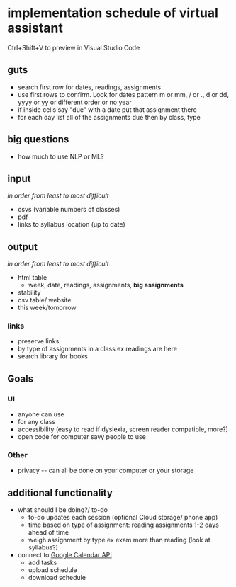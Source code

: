# implementation schedule of virtual assistant

Ctrl+Shift+V to preview in Visual Studio Code

## guts
- search first row for dates, readings, assignments
- use first rows to confirm. Look for dates pattern m or mm, / or ., d or dd, yyyy or yy or different order or no year
- if inside cells say "due" with a date put that assignment there
- for each day list all of the assignments due then by class, type

## big questions
- how much to use NLP or ML?

## input
*in order from least to most difficult*
- csvs (variable numbers of classes)
- pdf
- links to syllabus location (up to date)

## output
*in order from least to most difficult*
- html table
    - week, date, readings, assignments, **big assignments**
- stability
- csv table/ website
- this week/tomorrow

### links
- preserve links
- by type of assignments in a class ex readings are here 
- search library for books

## Goals

### UI
- anyone can use
- for any class
- accessibility (easy to read if dyslexia, screen reader compatible, more?)
- open code for computer savy people to use

### Other
- privacy -- can all be done on your computer or your storage

## additional functionality
- what should I be doing?/ to-do
    - to-do updates each session (optional Cloud storage/ phone app)
    - time based on type of assignment: reading assignments 1-2 days ahead of time
    - weigh assignment by type ex exam more than reading (look at syllabus?)
- connect to [Google Calendar API](https://developers.google.com/calendar/api)
    - add tasks
    - upload schedule
    - download schedule